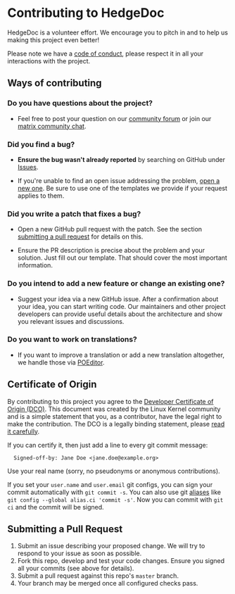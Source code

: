 # Contributing to HedgeDoc

HedgeDoc is a volunteer effort.
We encourage you to pitch in and to help us making this project even better!

Please note we have a [code of conduct][code-of-conduct], please respect it in all your
interactions with the project.

## Ways of contributing
### Do you have questions about the project?

* Feel free to post your question on our [community forum](community-forum) or join our [matrix community chat][matrix-support].

### Did you find a bug?

* **Ensure the bug wasn't already reported** by searching on GitHub under [Issues](issues).

* If you're unable to find an open issue addressing the problem, [open a new one](new_issue). Be sure to use one of the templates we provide if your request applies to them.

### Did you write a patch that fixes a bug?

* Open a new GitHub pull request with the patch. See the section [submitting a pull request](#submitting-a-pull-request) for details on this.

* Ensure the PR description is precise about the problem and your solution. Just fill out our template. That should cover the most important information.

### Do you intend to add a new feature or change an existing one?

* Suggest your idea via a new GitHub issue. After a confirmation about your idea, you can start writing code. Our maintainers and other project developers can provide useful details about the architecture and show you relevant issues and discussions.

### Do you want to work on translations?

* If you want to improve a translation or add a new translation altogether, we handle those via [POEditor](poeditor).

## Certificate of Origin

By contributing to this project you agree to the [Developer Certificate of
Origin (DCO)](docs/legal/developer-certificate-of-origin.txt). This document was created by the Linux Kernel community and is a
simple statement that you, as a contributor, have the legal right to make the
contribution. 
The DCO is a legally binding statement, please [read it carefully](docs/legal/developer-certificate-of-origin.txt).

If you can certify it, then just add a line to every git commit message:

```
  Signed-off-by: Jane Doe <jane.doe@example.org>
```

Use your real name (sorry, no pseudonyms or anonymous contributions).

If you set your `user.name` and `user.email` git configs, you can sign your commit automatically with `git commit -s`.
You can also use git [aliases](https://git-scm.com/book/tr/v2/Git-Basics-Git-Aliases) like `git config --global alias.ci 'commit -s'`.
Now you can commit with `git ci` and the commit will be signed.

## Submitting a Pull Request

1. Submit an issue describing your proposed change.
   We will try to respond to your issue as soon as possible.
2. Fork this repo, develop and test your code changes. Ensure you signed all your commits (see above for details).
3. Submit a pull request against this repo's `master` branch.
4. Your branch may be merged once all configured checks pass.

[code-of-conduct]: ./CODE-OF-CONDUCT.md
[community-forum]: https://community.hedgedoc.org
[matrix-support]: https://chat.hedgedoc.org
[issues]: https://github.com/hedgedoc/hedgedoc/issues
[new_issue]: https://github.com/hedgedoc/hedgedoc/issues/new/choose
[poeditor]: https://translate.hedgedoc.org
